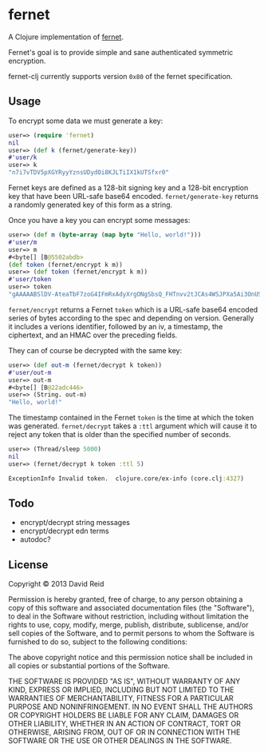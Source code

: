 # fernet

A Clojure implementation of [fernet](https://github.com/fernet/spec).

Fernet's goal is to provide simple and sane authenticated symmetric encryption.

fernet-clj currently supports version ``0x80`` of the fernet specification.

## Usage

To encrypt some data we must generate a key:

```clojure
user=> (require 'fernet)
nil
user=> (def k (fernet/generate-key))
#'user/k
user=> k
"n7i7vTDV5pXGYRyyYznsUDydOi8KJLTiIX1kUTSfxr0"
```

Fernet keys are defined as a 128-bit signing key and a 128-bit encryption key
that have been URL-safe base64 encoded. ``fernet/generate-key`` returns a
randomly generated key of this form as a string.

Once you have a key you can encrypt some messages:

```clojure
user=> (def m (byte-array (map byte "Hello, world!")))
#'user/m
user=> m
#<byte[] [B@5502abdb>
(def token (fernet/encrypt k m))
user=> (def token (fernet/encrypt k m))
#'user/token
user=> token
"gAAAAABSlDV-AteaTbF7zoG4IFmRxAdyXrgONgSbsQ_FHTnvv2tJCAs4WSJPXa5Ai3OnUSqjSmjX5VH8Ka5G9EOXLaRw3Er5Qg"
```

``fernet/encrypt`` returns a Fernet `token` which is a URL-safe base64 encoded
series of bytes according to the spec and depending on version.  Generally it
includes a verions identifier, followed by an iv, a timestamp, the ciphertext,
and an HMAC over the preceding fields.

They can of course be decrypted with the same key:

```clojure
user=> (def out-m (fernet/decrypt k token))
#'user/out-m
user=> out-m
#<byte[] [B@22adc446>
user=> (String. out-m)
"Hello, world!"
```

The timestamp contained in the Fernet `token` is the time at which the token
was generated.  ``fernet/decrypt`` takes a ``:ttl`` argument which will cause
it to reject any token that is older than the specified number of seconds.

```clojure
user=> (Thread/sleep 5000)
nil
user=> (fernet/decrypt k token :ttl 5)

ExceptionInfo Invalid token.  clojure.core/ex-info (core.clj:4327)
```

## Todo

* encrypt/decrypt string messages
* encrypt/decrypt edn terms
* autodoc?

## License

Copyright © 2013 David Reid

Permission is hereby granted, free of charge, to any person obtaining a copy
of this software and associated documentation files (the "Software"), to deal
in the Software without restriction, including without limitation the rights
to use, copy, modify, merge, publish, distribute, sublicense, and/or sell
copies of the Software, and to permit persons to whom the Software is
furnished to do so, subject to the following conditions:

The above copyright notice and this permission notice shall be included in
all copies or substantial portions of the Software.

THE SOFTWARE IS PROVIDED "AS IS", WITHOUT WARRANTY OF ANY KIND, EXPRESS OR
IMPLIED, INCLUDING BUT NOT LIMITED TO THE WARRANTIES OF MERCHANTABILITY,
FITNESS FOR A PARTICULAR PURPOSE AND NONINFRINGEMENT. IN NO EVENT SHALL THE
AUTHORS OR COPYRIGHT HOLDERS BE LIABLE FOR ANY CLAIM, DAMAGES OR OTHER
LIABILITY, WHETHER IN AN ACTION OF CONTRACT, TORT OR OTHERWISE, ARISING FROM,
OUT OF OR IN CONNECTION WITH THE SOFTWARE OR THE USE OR OTHER DEALINGS IN
THE SOFTWARE.

